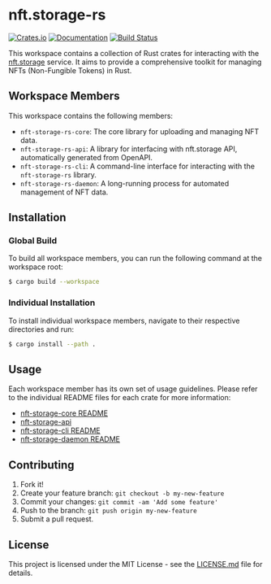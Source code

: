 # nft.storage-rs

[![Crates.io](https://img.shields.io/crates/v/nft.storage-rs.svg)](https://crates.io/crates/nft.storage-rs)
[![Documentation](https://docs.rs/nft.storage-rs/badge.svg)](https://docs.rs/nft.storage-rs)
[![Build Status](https://github.com/noplan-inc/nft.storage-rs/actions/workflows/on-pull-request.yml/badge.svg)](https://github.com/noplan-inc/nft.storage-rs/actions)

This workspace contains a collection of Rust crates for interacting with the [nft.storage](https://nft.storage/) service. It aims to provide a comprehensive toolkit for managing NFTs (Non-Fungible Tokens) in Rust.

## Workspace Members

This workspace contains the following members:

- `nft-storage-rs-core`: The core library for uploading and managing NFT data.
- `nft-storage-rs-api`: A library for interfacing with nft.storage API, automatically generated from OpenAPI.
- `nft-storage-rs-cli`: A command-line interface for interacting with the `nft-storage-rs` library.
- `nft-storage-rs-daemon`: A long-running process for automated management of NFT data.

## Installation

### Global Build

To build all workspace members, you can run the following command at the workspace root:

```bash
$ cargo build --workspace
```

### Individual Installation

To install individual workspace members, navigate to their respective directories and run:

```bash
$ cargo install --path .
```

## Usage

Each workspace member has its own set of usage guidelines. Please refer to the individual README files for each crate for more information:

- [nft-storage-core README](nft_storage_core/README.md)
- [nft-storage-api](nft_storage_api/README.md)
- [nft-storage-cli README](nft_storage_cli/README.md)
- [nft-storage-daemon README](nft_storage_daemon/README.md)

## Contributing

1. Fork it!
2. Create your feature branch: `git checkout -b my-new-feature`
3. Commit your changes: `git commit -am 'Add some feature'`
4. Push to the branch: `git push origin my-new-feature`
5. Submit a pull request.

## License

This project is licensed under the MIT License - see the [LICENSE.md](LICENSE.md) file for details.
